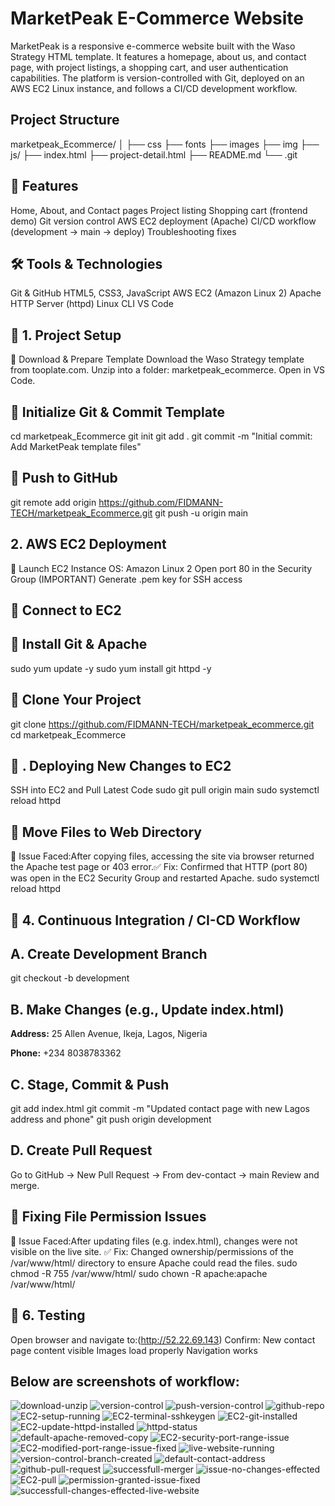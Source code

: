 # MarketPeak E-Commerce Website

MarketPeak is a responsive e-commerce website built with the Waso Strategy HTML template. It features a homepage, about us, and contact page, with project listings, a shopping cart, and user authentication capabilities. The platform is version-controlled with Git, deployed on an AWS EC2 Linux instance, and follows a CI/CD development workflow.

## Project Structure
marketpeak_Ecommerce/
│
├── css
├── fonts
├── images
├── img
├── js/
├── index.html
├── project-detail.html
├── README.md
└── .git

## 🚀 Features

Home, About, and Contact pages
Project listing
Shopping cart (frontend demo)
Git version control
AWS EC2 deployment (Apache)
CI/CD workflow (development → main → deploy)
Troubleshooting fixes

## 🛠️ Tools & Technologies

Git & GitHub
HTML5, CSS3, JavaScript
AWS EC2 (Amazon Linux 2)
Apache HTTP Server (httpd)
Linux CLI
VS Code

## 🧱 1. Project Setup

🔸 Download & Prepare Template
Download the Waso Strategy template from tooplate.com.
Unzip into a folder: marketpeak_ecommerce.
Open in VS Code.

## 🔸 Initialize Git & Commit Template
cd marketpeak_Ecommerce
git init
git add .
git commit -m "Initial commit: Add MarketPeak template files"

## 🔸 Push to GitHub
git remote add origin https://github.com/FIDMANN-TECH/marketpeak_Ecommerce.git
git push -u origin main

##  2. AWS EC2 Deployment

🔸 Launch EC2 Instance
OS: Amazon Linux 2
Open port 80 in the Security Group (IMPORTANT)
Generate .pem key for SSH access

## 🔸 Connect to EC2

## 🔸 Install Git & Apache
sudo yum update -y
sudo yum install git httpd -y

## 🔸 Clone Your Project
git clone https://github.com/FIDMANN-TECH/marketpeak_ecommerce.git
cd marketpeak_Ecommerce

## 🔁 . Deploying New Changes to EC2
SSH into EC2 and Pull Latest Code
sudo git pull origin main
sudo systemctl reload httpd

## 🔸 Move Files to Web Directory
🛑 Issue Faced:After copying files, accessing the site via browser returned the Apache test page or 403 error.✅ Fix: Confirmed that HTTP (port 80) was open in the EC2 Security Group and restarted Apache.
sudo systemctl reload httpd

## 🔄 4. Continuous Integration / CI-CD Workflow

## A. Create Development Branch
git checkout -b development

## B. Make Changes (e.g., Update index.html)
<p><strong>Address:</strong> 25 Allen Avenue, Ikeja, Lagos, Nigeria</p>
<p><strong>Phone:</strong> +234 8038783362</p>

## C. Stage, Commit & Push
git add index.html
git commit -m "Updated contact page with new Lagos address and phone"
git push origin development

## D. Create Pull Request

Go to GitHub → New Pull Request → From dev-contact → main
Review and merge.

## 🔐  Fixing File Permission Issues
🛑 Issue Faced:After updating files (e.g. index.html), changes were not visible on the live site.
✅ Fix: Changed ownership/permissions of the /var/www/html/ directory to ensure Apache could read the files.
sudo chmod -R 755 /var/www/html/
sudo chown -R apache:apache /var/www/html/

## 🧪 6. Testing

Open browser and navigate to:(http://52.22.69.143)
Confirm:
New contact page content visible
Images load properly
Navigation works

## Below are screenshots of workflow:
![download-unzip](./img/01_download.png)
![version-control](./img/02_version_control.png)
![push-version-control](./img/03_version_control.png)
![github-repo](./img/04_repo.png)
![EC2-setup-running](./img/05_EC2_SETUP.png)
![EC2-terminal-sshkeygen](./img/06_EC2_TERMINAL_KEYGEN.png)
![EC2-git-installed](./img/07_EC2_GIT_INSTALL.png)
![EC2-update-httpd-installed](./img/08_EC2%20_update_httpd_install.png)
![httpd-status](./img/09_httpd_status.png)
![default-apache-removed-copy](./img/10_remove_default_copy_reload_apache.png)
![EC2-security-port-range-issue](./img/11_portrange_issue.png)
![EC2-modified-port-range-issue-fixed](./img/12_portrange_modified.png)
![live-website-running](./img/13_live_website.png)
![version-control-branch-created](./img/14_version_control.png)
![default-contact-address](./img/15_default_contact_html.png)
![github-pull-request](./img/16_pull_request.png)
![successfull-merger](./img/17_merger.png)
![issue-no-changes-effected](./img/18_no_changes_live-website.png)
![EC2-pull](./img/19_EC2_pull.png)
![permission-granted-issue-fixed](./img/20_permission_granted_issue_fixed.png)
![successfull-changes-effected-live-website](./img/21_changes_effected_live_website.png)

